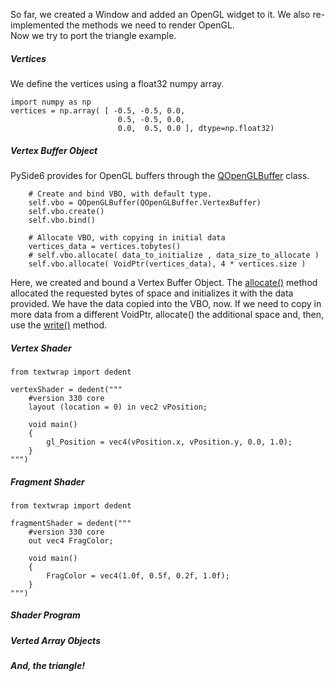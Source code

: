 So far, we created a Window and added an OpenGL widget to it. We also re-implemented the methods we need to render OpenGL. <br>
Now we try to port the triangle example.<br>

##### Vertices
We define the vertices using a float32 numpy array.<br>

    import numpy as np
    vertices = np.array( [ -0.5, -0.5, 0.0,
                            0.5, -0.5, 0.0,
                            0.0,  0.5, 0.0 ], dtype=np.float32) 
                            
##### Vertex Buffer Object
PySide6 provides for OpenGL buffers through the [QOpenGLBuffer](https://doc.qt.io/qtforpython-6/PySide6/QtOpenGL/QOpenGLBuffer.html) class.

        # Create and bind VBO, with default type.
        self.vbo = QOpenGLBuffer(QOpenGLBuffer.VertexBuffer)
        self.vbo.create()
        self.vbo.bind()
        
        # Allocate VBO, with copying in initial data
        vertices_data = vertices.tobytes()
        # self.vbo.allocate( data_to_initialize , data_size_to_allocate )
        self.vbo.allocate( VoidPtr(vertices_data), 4 * vertices.size )

Here, we created and bound a Vertex Buffer Object. The [allocate()](https://doc.qt.io/qtforpython-6/PySide6/QtOpenGL/QOpenGLBuffer.html#PySide6.QtOpenGL.PySide6.QtOpenGL.QOpenGLBuffer.allocate) method allocated the requested bytes of space and initializes it with the data provided. We have the data copied into the VBO, now. If we need to copy in more data from a different VoidPtr, allocate() the additional space and, then,  use the [write()](https://doc.qt.io/qtforpython-6/PySide6/QtOpenGL/QOpenGLBuffer.html#PySide6.QtOpenGL.PySide6.QtOpenGL.QOpenGLBuffer.write) method.

##### Vertex Shader

    from textwrap import dedent

    vertexShader = dedent("""
        #version 330 core
        layout (location = 0) in vec2 vPosition;
        
        void main()
        {
            gl_Position = vec4(vPosition.x, vPosition.y, 0.0, 1.0);
        }
    """)

##### Fragment Shader
    from textwrap import dedent

    fragmentShader = dedent("""
        #version 330 core
        out vec4 FragColor;
        
        void main()
        {
            FragColor = vec4(1.0f, 0.5f, 0.2f, 1.0f);
        } 
    """)

##### Shader Program

##### Verted Array Objects

##### And, the triangle!
